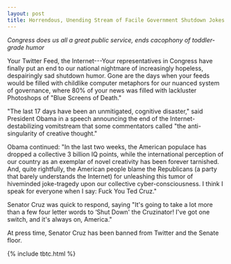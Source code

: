 ```yaml
---
layout: post
title: Horrendous, Unending Stream of Facile Government Shutdown Jokes Finally Shut Down
---
```


*Congress does us all a great public service, ends cacophony of toddler-grade humor*

Your Twitter Feed, the Internet---Your representatives in Congress have finally put an end to our national nightmare of increasingly hopeless, despairingly sad shutdown humor. Gone are the days when your feeds would be filled with childlike computer metaphors for our nuanced system of governance, where 80% of your news was filled with lackluster Photoshops of "Blue Screens of Death."

"The last 17 days have been an unmitigated, cognitive disaster," said President Obama in a speech announcing the end of the Internet-destabilizing vomitstream that some commentators called "the anti-singularity of creative thought." 

Obama continued: "In the last two weeks, the American populace has dropped a collective 3 billion IQ points, while the international perception of our country as an exemplar of novel creativity has been forever tarnished. And, quite rightfully, the American people blame the Republicans (a party that barely understands the Internet) for unleashing this tumor of hiveminded joke-tragedy upon our collective cyber-consciousness. I think I speak for everyone when I say: Fuck You Ted Cruz."

Senator Cruz was quick to respond, saying "It's going to take a lot more than a few four letter words to ‘Shut Down' the Cruzinator! I've got one switch, and it's always on, America."

At press time, Senator Cruz has been banned from Twitter and the Senate floor.

{% include tbtc.html %}
